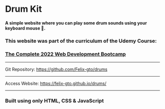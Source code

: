 # Drum Kit

#### A simple website where you can play some drum sounds using your keyboard mouse 🙂.  
### This website was part of the curriculum of the Udemy Course:  
### [The Complete 2022 Web Development Bootcamp](https://www.udemy.com/course/the-complete-web-development-bootcamp/) 

---

Git Repository: <https://github.com/Felix-gto/drums>

---

Access Website: <https://felix-gto.github.io/drums/>

---

### Built using only HTML, CSS & JavaScript